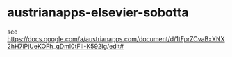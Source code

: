 austrianapps-elsevier-sobotta
=============================

see https://docs.google.com/a/austrianapps.com/document/d/1tFprZCvaBxXNX2hH7iPjUeKOFh_qDml0tFII-K592Ig/edit#
